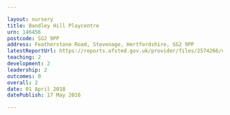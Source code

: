 ```yaml
---

layout: nursery
title: Bandley Hill Playcentre
urn: 146456
postcode: SG2 9PP
address: Featherstone Road, Stevenage, Hertfordshire, SG2 9PP
latestReportUrl: https://reports.ofsted.gov.uk/provider/files/2574266/urn/146456.pdf
teaching: 2
development: 2
leadership: 2
outcomes: 0
overall: 2
date: 01 April 2018 
datePublish: 17 May 2016

---
```


